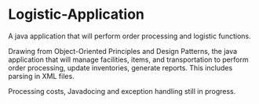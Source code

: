 # Logistic-Application
A java application that will perform order processing and logistic functions. 

Drawing from Object-Oriented Principles and Design Patterns, the java application that will manage facilities, items, and transportation to perform order processing, update inventories, generate reports. This includes parsing in XML files. 

Processing costs, Javadocing and exception handling still in progress. 
